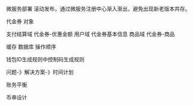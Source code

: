 微服务部署
滚动发布，通过微服务注册中心渐入渐出，避免出现新老版本共存。

代金券 对象

支付结算域 代金券-优惠金额
用户域 代金券基本信息
商品域 代金券-商品

缓存 数据库 操作顺序


钱包ID生成规则中控制码生成规则

问题-》解决方案-》时间计划

账务平衡

币串设计


